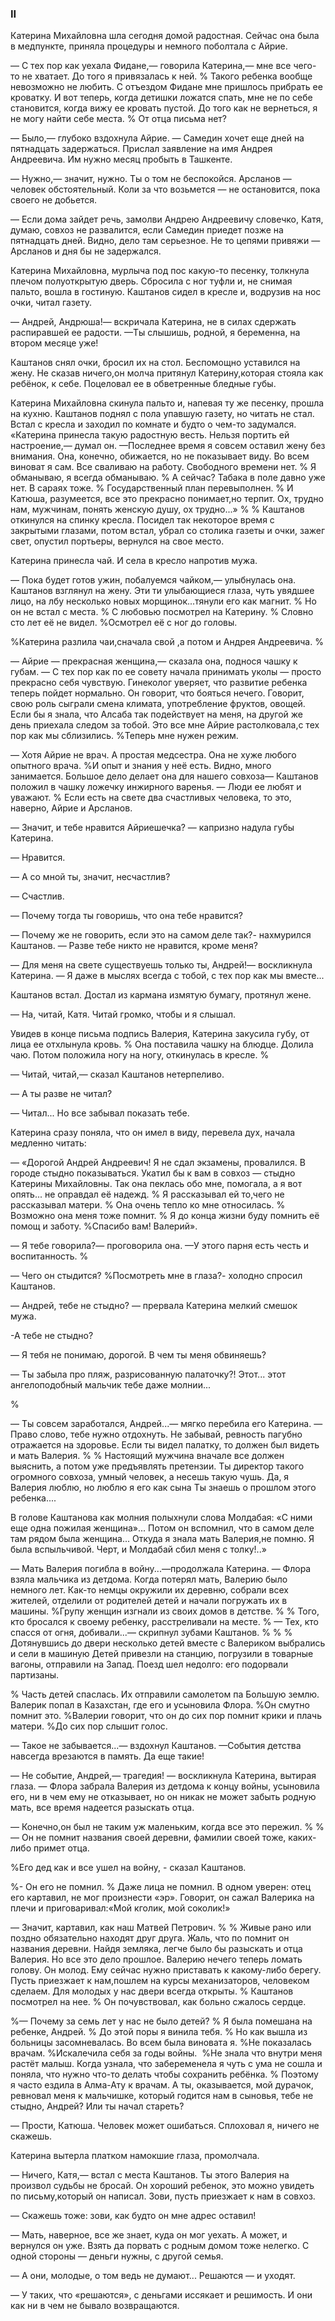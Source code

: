 ### II

Катерина Михайловна шла сегодня домой радостная.
Сейчас она была в медпункте, приняла процедуры и немного поболтала с Айрие.

— С тех пор как уехала Фидане,— говорила Катерина,— мне все чего-то не хватает.
До того я привязалась к ней.
%
Такого ребенка вообще невозможно не любить.
С отъездом Фидане мне пришлось прибрать ее кроватку.
И вот теперь, когда детишки ложатся спать, мне не по себе становится, когда вижу ее кровать пустой.
До того как не вернеться, я не могу найти себе места.
% От отца письма нет?

— Было,— глубоко вздохнула Айрие.
— Самедин хочет еще дней на пятнадцать задержаться.
Прислал заявление на имя Андрея Андреевича.
Им нужно месяц пробыть в Ташкенте.

— Нужно,— значит, нужно.
Ты о том не беспокойся.
Арсланов — человек обстоятельный.
Коли за что возьмется — не остановится, пока своего не добьется.

— Если дома зайдет речь, замолви Андрею Андреевичу словечко, Катя, думаю, совхоз не развалится, если Самедин приедет позже на пятнадцать дней.
Видно, дело там серьезное.
Не то цепями привяжи — Арсланов и дня бы не задержался.

Катерина Михайловна, мурлыча под пос какую-то песенку, толкнула плечом полуоткрытую дверь.
Сбросила с ног туфли и, не снимая пальто, вошла в гостиную.
Каштанов сидел в кресле и, водрузив на нос очки, читал газету.

— Андрей, Андрюша!— вскричала Катерина, не в силах сдержать распиравшей ее радости.
—Ты слышишь, родной, я беременна, на втором месяце уже!

Каштанов снял очки, бросил их на стол.
Беспомощно уставился на жену.
Не сказав ничего,он молча притянул Катерину,которая стояла как ребёнок, к себе.
Поцеловал ее в обветренные бледные губы.

Катерина Михайловна скинула пальто и, напевая ту же песенку, прошла на кухню.
Каштанов поднял с пола упавшую газету, но читать не стал.
Встал с кресла и заходил по комнате и будто о чем-то задумался.
«Катерина принесла такую радостную весть.
Нельзя портить ей настроение,— думал он.
—Последнее время я совсем оставил жену без внимания.
Она, конечно, обижается, но не показывает виду.
Во всем виноват я сам.
Все сваливаю на работу.
Свободного времени нет.
%
Я обманываю, я всегда обманываю.
%
А сейчас?
Табака в поле давно уже нет.
В сараях тоже.
% Государственный план перевыполнен.
%
И Катюша, разумеется, все это прекрасно понимает,но терпит.
Ох, трудно нам, мужчинам, понять женскую душу, ох трудно...»
%
%
Каштанов откинулся на спинку кресла.
Посидел так некоторое время с закрытыми глазами, потом встал, убрал со столика газеты и очки, зажег свет, опустил портьеры, вернулся на свое место.

Катерина принесла чай.
И села в кресло напротив мужа.

— Пока будет готов ужин, побалуемся чайком,— улыбнулась она.
Каштанов взглянул на жену.
Эти ти улыбающиеся глаза, чуть увядшее лицо, на лбу несколько новых морщинок...тянули его как магнит.
% Но он не встал с места.
% С любовью посмотрел на Катерину.
% Словно сто лет её не видел.
%Осмотрел её с ног до головы.

%Катерина разлила чаи,сначала свой ,а потом и Андрея Андреевича.
%

— Айрие — прекрасная женщина,— сказала она, поднося чашку к губам.
— С тех пор как по ее совету начала принимать уколы — просто прекрасно себя чувствую.
Гинеколог уверяет, что развитие ребенка теперь пойдет нормально.
Он говорит, что бояться нечего.
Говорит, свою роль сыграли смена климата, употребление фруктов, овощей.
Если бы я знала, что Алсаба так подействует на меня, на другой же день приехала следом за тобой.
Это все мне Айрие растолковала,с тех пор как мы сблизились.
%Теперь мне нужен режим.

— Хотя Айрие не врач.
А простая медсестра.
Она не хуже любого опытного врача.
%И опыт и знания у неё есть.
Видно, много занимается.
Большое дело делает она для нашего совхоза— Каштанов положил в чашку ложечку инжирного варенья.
— Люди ее любят и уважают.
%
Если есть на свете два счастливых человека, то это, наверно, Айрие и Арсланов.

— Значит, и тебе нравится Айриешечка? — капризно надула губы Катерина.

— Нравится.

— А со мной ты, значит, несчастлив?

— Счастлив.

— Почему тогда ты говоришь, что она тебе нравится?

— Почему же не говорить, если это на самом деле так?- нахмурился Каштанов.
— Разве тебе никто не нравится, кроме меня?

— Для меня на свете существуешь только ты, Андрей!— воскликнула Катерина. — Я даже в мыслях всегда с тобой, с тех пор как мы вместе...

Каштанов встал.
Достал из кармана измятую бумагу, протянул жене.

— На, читай, Катя.
Читай громко, чтобы и я слышал.

Увидев в конце письма подпись Валерия, Катерина закусила губу, от лица ее отхлынула кровь.
%
Она поставила чашку на блюдце.
Долила чаю.
Потом положила ногу на ногу, откинулась в кресле.
%

— Читай, читай,— сказал Каштанов нетерпеливо.

— А ты разве не читал?

— Читал...
Но все забывал показать тебе.

Катерина сразу поняла, что он имел в виду, перевела дух, начала медленно читать:

— «Дорогой Андрей Андреевич!
Я не сдал экзамены, провалился.
В городе стыдно показываться.
Укатил бы к вам в совхоз — стыдно Катерины Михайловны.
Так она пеклась обо мне, помогала, а я вот опять... не оправдал её надежд.
% Я рассказывал ей то,чего не рассказывал матери.
% Она очень тепло ко мне относилась.
% Возможно она меня тоже помнит.
% Я до конца жизни буду помнить её помощ и заботу.
%Спасибо вам!
Валерий».

— Я тебе говорила?— проговорила она.
—У этого парня есть честь и воспитанность.
%

— Чего он стыдится?
%Посмотреть мне в глаза?- холодно спросил Каштанов.

— Андрей, тебе не стыдно?
— прервала Катерина мелкий смешок мужа.

-А тебе не стыдно?

— Я тебя не понимаю, дорогой.
В чем ты меня обвиняешь?

— Ты забыла про пляж, разрисованную палаточку?!
Этот... этот ангелоподобный мальчик тебе даже молнии...

%

— Ты совсем заработался, Андрей...— мягко перебила его Катерина.
— Право слово, тебе нужно отдохнуть.
Не забывай, ревность пагубно отражается на здоровье.
Если ты видел палатку, то должен был видеть и мать Валерия.
%
%
Настоящий мужчина вначале все должен выяснить, а потом уже предъявлять претензии.
Ты директор такого огромного совхоза, умный человек, а несешь такую чушь.
Да, я Валерия люблю, но люблю я его как сына
Ты знаешь о прошлом этого ребенка....

В голове Каштанова как молния полыхнули слова Молдабая: «С ними еще одна пожилая женщина»...
Потом он вспомнил, что в самом деле там рядом была женщина...
Откуда я знала мать Валерия,не помню.
Я была вспыльчивой.
Черт, и Молдабай сбил меня с толку!..»

— Мать Валерия погибла в войну...—продолжала Катерина.
— Флора взяла мальчика из детдома.
Когда потерял мать, Валерию было немного лет.
Как-то немцы окружили их деревню, собрали всех жителей, отделили от родителей детей и начали погружать их в машины.
%Групу женщин изгнали из своих домов в детстве.
%
%
Того, кто бросался к своему ребенку, расстреливали на месте.
%
— Тех, кто спасся от огня, добивали...— скрипнул зубами Каштанов.
%
%
% Дотянувшись до двери несколько детей вместе с Валериком выбрались и сели в машиную
Детей привезли на станцию, погрузили в товарные вагоны, отправили на Запад.
Поезд шел недолго: его подорвали партизаны.

%
Часть детей спаслась.
Их отправили самолетом па Большую землю.
Валерик попал в Казахстан, где его и усыновила Флора.
%Он смутно помнит это.
%Валерии говорит, что он до сих пор помнит крики и плачь матери.
%До сих пор слышит голос.

— Такое не забывается...— вздохнул Каштанов.
—События детства навсегда врезаются в память.
Да еще такие!

— Не событие, Андрей,— трагедия! — воскликнула Катерина, вытирая глаза.
— Флора забрала Валерия из детдома к концу войны, усыновила его, ни в чем ему не отказывает, но он никак не может забыть родную мать, все время надеется разыскать отца.

— Конечно,он был не таким уж маленьким, когда все это пережил.
%
%
— Он не помнит названия своей деревни, фамилии своей тоже, каких-либо примет отца.

%Его дед как и все ушел на войну, - сказал Каштанов.

%- Он его не помнил.
% Даже лица не помнил.
В одном уверен: отец его картавил, не мог произнести «эр».
Говорит, он сажал Валерика на плечи и приговаривал:«Мой кголик, мой соколик!»

— Значит, картавил, как наш Матвей Петрович.
%
% Живые рано или поздно обязательно находят друг друга.
Жаль, что по помнит он названия деревни.
Найдя земляка, легче было бы разыскать и отца Валерия.
Но все это дело прошлое.
Валерию нечего теперь ломать голову.
Он молод.
Ему сейчас нужно приставать к какому-либо берегу.
Пусть приезжает к нам,пошлем на курсы механизаторов, человеком сделаем.
Для молодых у нас двери всегда открыты.
%
Каштанов посмотрел на нее.
%
Он почувствовал, как больно сжалось сердце.

%— Почему за семь лет у нас не было детей?
% Я была помешана на ребенке, Андрей.
% До этой поры я винила тебя.
% Но как вышла из больницы засомневалась.
Во всем была виновата я.
%Не показалась врачам.
%Искалечила себя за годы войны.
 %Не знала что внутри меня растёт малыш.
Когда узнала, что забеременела я чуть с ума не сошла и поняла, что нужно что-то делать чтобы сохранить ребёнка.
% Поэтому я часто ездила в Алма-Ату к врачам.
А ты, оказывается, мой дурачок, ревновал меня к мальчишке, который годится нам в сыновья, тебе не стыдно, Андрей?
Или ты начал стареть?

— Прости, Катюша.
Человек может ошибаться.
Сплоховал я, ничего не скажешь.

Катерина вытерла платком намокшие глаза, промолчала.

— Ничего, Катя,— встал с места Каштанов.
Ты этого Валерия на произвол судьбы не бросай.
Он хороший ребенок, это можно увидеть по письму,который он написал.
Зови, пусть приезжает к нам в совхоз.

— Скажешь тоже: зови, как будто он мне адрес оставил!

— Мать, наверное, все же знает, куда он мог уехать.
А может, и вернулся он уже.
Взять да порвать с родным домом тоже нелегко.
С одной стороны — деньги нужны, с другой семья.

— А они, молодые, о том ведь не думают...
Решаются — и уходят.

— У таких, что «решаются», с деньгами иссякает и решимость.
И они как ни в чем не бывало возвращаются.
